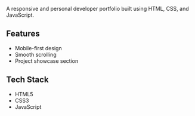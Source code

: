 A responsive and personal developer portfolio built using HTML, CSS, and JavaScript.
## Features
- Mobile-first design
- Smooth scrolling
- Project showcase section

## Tech Stack
- HTML5
- CSS3
- JavaScript

